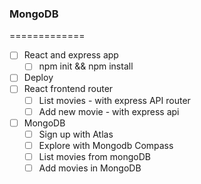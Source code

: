 ### MongoDB 
=============

* [ ] React and express app
  * [ ] npm init && npm install
* [ ] Deploy 
* [ ] React frontend router
  * [ ] List movies - with express API router
  * [ ] Add new movie - with express api
* [ ] MongoDB
  * [ ] Sign up with Atlas
  * [ ] Explore with Mongodb Compass
  * [ ] List movies from mongoDB
  * [ ] Add movies in MongoDB